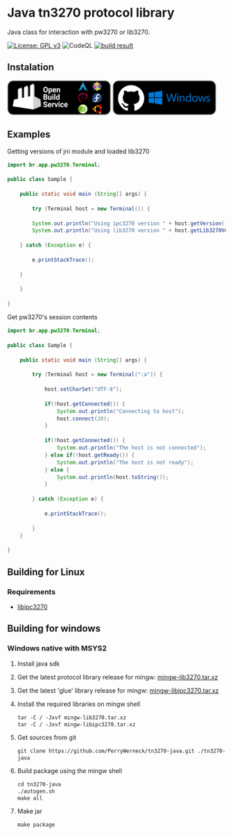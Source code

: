 # Java tn3270 protocol library

Java class for interaction with pw3270 or lib3270.

[![License: GPL v3](https://img.shields.io/badge/License-GPL%20v3-blue.svg)](https://www.gnu.org/licenses/gpl-3.0)
![CodeQL](https://github.com/PerryWerneck/tn3270-java/workflows/CodeQL/badge.svg)
[![build result](https://build.opensuse.org/projects/home:PerryWerneck:pw3270/packages/tn3270-java/badge.svg?type=percent)](https://build.opensuse.org/package/show/home:PerryWerneck:pw3270/tn3270-java)

## Instalation

[<img src="https://raw.githubusercontent.com/PerryWerneck/pw3270/master/branding/obs-badge-en.svg" alt="Download from open build service" height="80px">](https://software.opensuse.org/download.html?project=home%3APerryWerneck%3Apw3270&package=tn3270-java)
[<img src="https://github.com/PerryWerneck/pw3270/blob/develop/branding/release-badge-en.svg" alt="Download from github releases" height="80px">](../../releases)

## Examples

Getting versions of jni module and loaded lib3270

```java
import br.app.pw3270.Terminal;

public class Sample {

    public static void main (String[] args) {

        try (Terminal host = new Terminal()) {

		System.out.println("Using ipc3270 version " + host.getVersion() + "-" + host.getRevision());
		System.out.println("Using lib3270 version " + host.getLib3270Version() + "-" + host.getLib3270Revision()); 
		    
	} catch (Exception e) {

		e.printStackTrace();

	}
        
    }
    
}
```

Get pw3270's session contents

```java
import br.app.pw3270.Terminal;

public class Sample {

	public static void main (String[] args) {

		try (Terminal host = new Terminal(":a")) {
			
			host.setCharSet("UTF-8");
			
			if(!host.getConnected()) {
				System.out.println("Connecting to host");
				host.connect(20);
			}

			if(!host.getConnected()) {
				System.out.println("The host is not connected");
			} else if(!host.getReady()) {
				System.out.println("The host is not ready");
			} else {
				System.out.println(host.toString());
			}
		        
		} catch (Exception e) {
		
			e.printStackTrace();

		}
	}
    
}
```

## Building for Linux

### Requirements

 * [libipc3270](../../../libipc3270)

## Building for windows

### Windows native with MSYS2

1. Install java sdk

2. Get the latest protocol library release for mingw: [mingw-lib3270.tar.xz](../../../lib3270/releases)

3. Get the latest 'glue' library release for mingw: [mingw-libipc3270.tar.xz](../../../libipc3270/releases)

4. Install the required libraries on mingw shell

	```shell
	tar -C / -Jxvf mingw-lib3270.tar.xz
	tar -C / -Jxvf mingw-libipc3270.tar.xz
	```

3. Get sources from git

	```shell
	git clone https://github.com/PerryWerneck/tn3270-java.git ./tn3270-java
	```

4. Build package using the mingw shell

	```shell
	cd tn3270-java
	./autogen.sh
	make all
	```
	
5. Make jar

	```shell
	make package
	```

